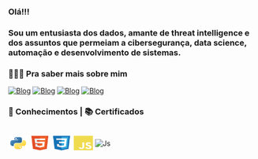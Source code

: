 ### Olá!!! 
### Sou um entusiasta dos dados, amante de threat intelligence e dos assuntos que permeiam a cibersegurança, data science, automação e desenvolvimento de sistemas. 

### 🙋🏻‍♂️ Pra saber mais sobre mim 

[![Blog](https://img.shields.io/badge/LinkedIn-0077B5?style=for-the-badge&logo=linkedin&logoColor=white)](https://www.linkedin.com/in/gabriel-rodrigues-ferreira-164b89101/)
[![Blog](https://img.shields.io/badge/Credly-FF6B00.svg?style=for-the-badge&logo=Credly&logoColor=white)](https://www.credly.com/users/gabriel-rodrigues-ferreira)
[![Blog](https://img.shields.io/badge/Instagram-E4405F?style=for-the-badge&logo=instagram&logoColor=white)](https://instagram.com/gab.rodriguesmusic?utm_source=qr&igshid=ZDc4ODBmNjlmNQ%3D%3D )
[![Blog](https://img.shields.io/badge/Gmail-D14836?style=for-the-badge&logo=gmail&logoColor=white)](mailto:gabrielrf.art@gmail.com)

### 🧠 Conhecimentos | 📚 Certificados
<div style="display: inline_block"><br>
  <img align="center" alt="Python" height="30" width="40" src="https://raw.githubusercontent.com/devicons/devicon/master/icons/python/python-original.svg">
  <img align="center" alt="HTML" height="30" width="40" src="https://raw.githubusercontent.com/devicons/devicon/master/icons/html5/html5-original.svg">
  <img align="center" alt="CSS" height="30" width="40" src="https://raw.githubusercontent.com/devicons/devicon/master/icons/css3/css3-original.svg">
  <img align="center" alt="Js" height="30" width="40" src="https://raw.githubusercontent.com/devicons/devicon/master/icons/javascript/javascript-plain.svg">
  <img align="center" alt="Js" height="30" width="40" src="https://cdn.jsdelivr.net/gh/devicons/devicon/icons/vscode/vscode-original-wordmark.svg"
  <img align="center" alt="Js" height="30" width="40" src=""
</div>

